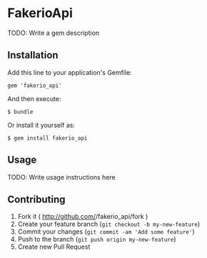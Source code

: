 # FakerioApi

TODO: Write a gem description

## Installation

Add this line to your application's Gemfile:

    gem 'fakerio_api'

And then execute:

    $ bundle

Or install it yourself as:

    $ gem install fakerio_api

## Usage

TODO: Write usage instructions here

## Contributing

1. Fork it ( http://github.com/<my-github-username>/fakerio_api/fork )
2. Create your feature branch (`git checkout -b my-new-feature`)
3. Commit your changes (`git commit -am 'Add some feature'`)
4. Push to the branch (`git push origin my-new-feature`)
5. Create new Pull Request
